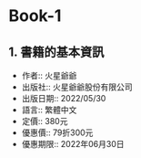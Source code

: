 ---
---

# Book-1

## 1. 書籍的基本資訊

-   作者:: 火星爺爺 
-   出版社:: 火星爺爺股份有限公司 
-   出版日期:: 2022/05/30 
-   語言:: 繁體中文 
-   定價:: 380元 
-   優惠價:: 79折300元 
-   優惠期限:: 2022年06月30日

![]()